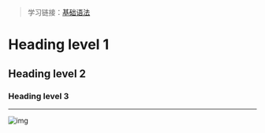 > 学习链接：[基础语法](https://markdown101.github.io/basic-syntax/)

# Heading level 1

## Heading level 2

### Heading level 3

-------

![img](https://pica.zhimg.com/80/v2-93b13d8959eceb3898a5d4c908f0f46c_720w.webp?source=1def8aca)
